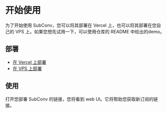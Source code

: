 # 开始使用

为了开始使用 SubConv，您可以将其部署在 Vercel 上，也可以将其部署在您自己的 VPS 上。如果您想先试用一下，可以使用仓库的 README 中给出的demo。  

## 部署
- [在 Vercel 上部署](/zh_CN/guide/deploy/vercel)  
- [在 VPS 上部署](/zh_CN/guide/deploy/vps)  

## 使用
打开您部署 SubConv 的链接，您将看到 web UI。它将帮助您获取新订阅的链接。  
